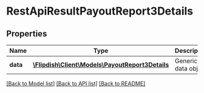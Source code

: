 # RestApiResultPayoutReport3Details

## Properties
Name | Type | Description | Notes
------------ | ------------- | ------------- | -------------
**data** | [**\Flipdish\\Client\Models\PayoutReport3Details**](PayoutReport3Details.md) | Generic data object. | 

[[Back to Model list]](../README.md#documentation-for-models) [[Back to API list]](../README.md#documentation-for-api-endpoints) [[Back to README]](../README.md)


